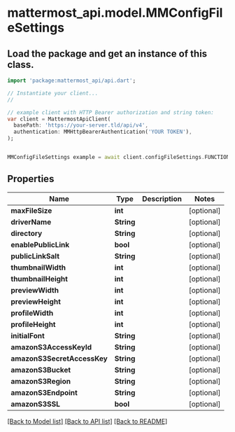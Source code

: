 # mattermost_api.model.MMConfigFileSettings

## Load the package and get an instance of this class.
```dart
import 'package:mattermost_api/api.dart';

// Instantiate your client...
//

// example client with HTTP Bearer authorization and string token:
var client = MattermostApiClient(
  basePath: 'https://your-server.tld/api/v4',
  authentication: MMHttpBearerAuthentication('YOUR TOKEN'),
);


MMConfigFileSettings example = await client.configFileSettings.FUNCTION_THAT_RETURNS_THIS_CLASS();

```

## Properties
Name | Type | Description | Notes
------------ | ------------- | ------------- | -------------
**maxFileSize** | **int** |  | [optional] 
**driverName** | **String** |  | [optional] 
**directory** | **String** |  | [optional] 
**enablePublicLink** | **bool** |  | [optional] 
**publicLinkSalt** | **String** |  | [optional] 
**thumbnailWidth** | **int** |  | [optional] 
**thumbnailHeight** | **int** |  | [optional] 
**previewWidth** | **int** |  | [optional] 
**previewHeight** | **int** |  | [optional] 
**profileWidth** | **int** |  | [optional] 
**profileHeight** | **int** |  | [optional] 
**initialFont** | **String** |  | [optional] 
**amazonS3AccessKeyId** | **String** |  | [optional] 
**amazonS3SecretAccessKey** | **String** |  | [optional] 
**amazonS3Bucket** | **String** |  | [optional] 
**amazonS3Region** | **String** |  | [optional] 
**amazonS3Endpoint** | **String** |  | [optional] 
**amazonS3SSL** | **bool** |  | [optional] 

[[Back to Model list]](../GENERATED_README.md#documentation-for-models) [[Back to API list]](../GENERATED_README.md#documentation-for-api-endpoints) [[Back to README]](../GENERATED_README.md)


